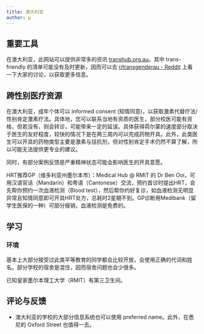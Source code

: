 ```yaml
---
title: 澳大利亚
author: μ
---
```


## 重要工具

在澳大利亚，此网站可以提供非常多的资讯 [transhub.org.au](https://www.transhub.org.au/)。其中 trans-friendly 的清单可能没有及时更新，因而可以去 [r/transgenderau - Reddit](https://www.reddit.com/r/transgenderau/) 上看一下大家的讨论，以获取更多信息。

## 跨性别医疗资源

在澳大利亚，成年个体可以 informed consent (知情同意)，以获取激素代替疗法/性别肯定激素疗法。具体地，您可以联系当地有资质的医生，部分校医可能有资格，但若没有，则会转诊，可能带来一定的延误。具体获得荷尔蒙的速度部分取决于医生的友好程度，较快的情况下是在两三周内可以完成药物开具。此外，此类医生可以开具的药物类型主要是激素与拮抗剂，但对性别肯定手术仍然不算了解，所以可能无法提供更专业的建议。

同时，有部分案例反馈是严重精神状态可能会影响医生的开具意愿。

HRT推荐GP（维多利亚州墨尔本市）：Medical Hub @ RMIT 的 Dr Ben Ooi，可用汉语官话（Mandarin）和粤语（Cantonese）交流，预约首诊时提出HRT，会先帮你预约一次血液检测（Blood test），然后帮你约好复诊，如血液检测无明显异常且知情同意即可开具HRT处方，总耗时2星期不到。GP诊断用Medibank（留学生医保的一种）可部分报销，血液检测是免费的。

## 学习

### 环境

基本上大部分接受过此类平等教育的同学都会比较开放，会使用正确的代词和姓名。部分学校的宿舍是混住，因而宿舍问题也会少很多。

已知皇家墨尔本理工大学（RMIT）有第三卫生间。

## 评论与反馈

- 澳大利亚的学校的大部分信息系统也可以使用 preferred name。此外，在悉尼的 Oxford Street 也值得一去。

